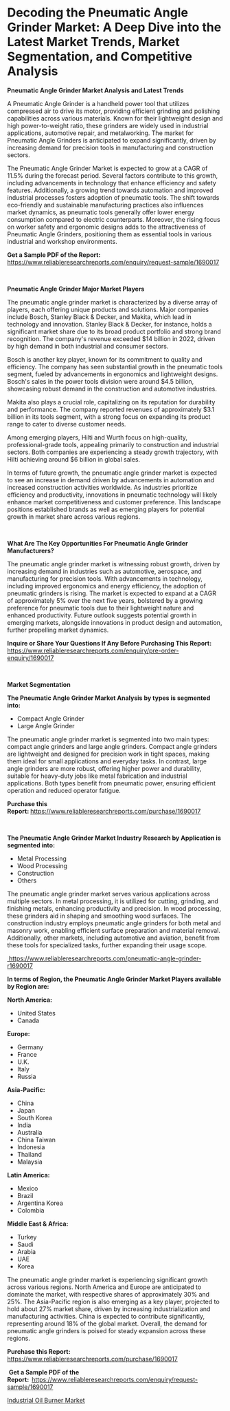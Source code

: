 <p><h1>Decoding the Pneumatic Angle Grinder Market: A Deep Dive into the Latest Market Trends, Market Segmentation, and Competitive Analysis</h1></p><p><strong>Pneumatic Angle Grinder Market Analysis and Latest Trends</strong></p>
<p><p>A Pneumatic Angle Grinder is a handheld power tool that utilizes compressed air to drive its motor, providing efficient grinding and polishing capabilities across various materials. Known for their lightweight design and high power-to-weight ratio, these grinders are widely used in industrial applications, automotive repair, and metalworking. The market for Pneumatic Angle Grinders is anticipated to expand significantly, driven by increasing demand for precision tools in manufacturing and construction sectors.</p><p>The Pneumatic Angle Grinder Market is expected to grow at a CAGR of 11.5% during the forecast period. Several factors contribute to this growth, including advancements in technology that enhance efficiency and safety features. Additionally, a growing trend towards automation and improved industrial processes fosters adoption of pneumatic tools. The shift towards eco-friendly and sustainable manufacturing practices also influences market dynamics, as pneumatic tools generally offer lower energy consumption compared to electric counterparts. Moreover, the rising focus on worker safety and ergonomic designs adds to the attractiveness of Pneumatic Angle Grinders, positioning them as essential tools in various industrial and workshop environments.</p></p>
<p><strong>Get a Sample PDF of the Report:&nbsp;</strong> <a href="https://www.reliableresearchreports.com/enquiry/request-sample/1690017?utm_campaign=3027&utm_medium=2&utm_source=Github&utm_content=ia&utm_term=08042025&utm_id=pneumatic-angle-grinder">https://www.reliableresearchreports.com/enquiry/request-sample/1690017</a></p>
<p>&nbsp;</p>
<p><strong>Pneumatic Angle Grinder Major Market Players</strong></p>
<p><p>The pneumatic angle grinder market is characterized by a diverse array of players, each offering unique products and solutions. Major companies include Bosch, Stanley Black & Decker, and Makita, which lead in technology and innovation. Stanley Black & Decker, for instance, holds a significant market share due to its broad product portfolio and strong brand recognition. The company's revenue exceeded $14 billion in 2022, driven by high demand in both industrial and consumer sectors.</p><p>Bosch is another key player, known for its commitment to quality and efficiency. The company has seen substantial growth in the pneumatic tools segment, fueled by advancements in ergonomics and lightweight designs. Bosch's sales in the power tools division were around $4.5 billion, showcasing robust demand in the construction and automotive industries.</p><p>Makita also plays a crucial role, capitalizing on its reputation for durability and performance. The company reported revenues of approximately $3.1 billion in its tools segment, with a strong focus on expanding its product range to cater to diverse customer needs.</p><p>Among emerging players, Hilti and Wurth focus on high-quality, professional-grade tools, appealing primarily to construction and industrial sectors. Both companies are experiencing a steady growth trajectory, with Hilti achieving around $6 billion in global sales. </p><p>In terms of future growth, the pneumatic angle grinder market is expected to see an increase in demand driven by advancements in automation and increased construction activities worldwide. As industries prioritize efficiency and productivity, innovations in pneumatic technology will likely enhance market competitiveness and customer preference. This landscape positions established brands as well as emerging players for potential growth in market share across various regions.</p></p>
<p>&nbsp;</p>
<p><strong>What Are The Key Opportunities For Pneumatic Angle Grinder Manufacturers?</strong></p>
<p><p>The pneumatic angle grinder market is witnessing robust growth, driven by increasing demand in industries such as automotive, aerospace, and manufacturing for precision tools. With advancements in technology, including improved ergonomics and energy efficiency, the adoption of pneumatic grinders is rising. The market is expected to expand at a CAGR of approximately 5% over the next five years, bolstered by a growing preference for pneumatic tools due to their lightweight nature and enhanced productivity. Future outlook suggests potential growth in emerging markets, alongside innovations in product design and automation, further propelling market dynamics.</p></p>
<p><strong>Inquire or Share Your Questions If Any Before Purchasing This Report:</strong> <a href="https://www.reliableresearchreports.com/enquiry/pre-order-enquiry/1690017?utm_campaign=3027&utm_medium=2&utm_source=Github&utm_content=ia&utm_term=08042025&utm_id=pneumatic-angle-grinder">https://www.reliableresearchreports.com/enquiry/pre-order-enquiry/1690017</a></p>
<p>&nbsp;</p>
<p><strong>Market Segmentation</strong></p>
<p><strong>The Pneumatic Angle Grinder Market Analysis by types is segmented into:</strong></p>
<p><ul><li>Compact Angle Grinder</li><li>Large Angle Grinder</li></ul></p>
<p><p>The pneumatic angle grinder market is segmented into two main types: compact angle grinders and large angle grinders. Compact angle grinders are lightweight and designed for precision work in tight spaces, making them ideal for small applications and everyday tasks. In contrast, large angle grinders are more robust, offering higher power and durability, suitable for heavy-duty jobs like metal fabrication and industrial applications. Both types benefit from pneumatic power, ensuring efficient operation and reduced operator fatigue.</p></p>
<p><strong>Purchase this Report:&nbsp;</strong><a href="https://www.reliableresearchreports.com/purchase/1690017?utm_campaign=3027&utm_medium=2&utm_source=Github&utm_content=ia&utm_term=08042025&utm_id=pneumatic-angle-grinder">https://www.reliableresearchreports.com/purchase/1690017</a></p>
<p>&nbsp;</p>
<p><strong>The Pneumatic Angle Grinder Market Industry Research by Application is segmented into:</strong></p>
<p><ul><li>Metal Processing</li><li>Wood Processing</li><li>Construction</li><li>Others</li></ul></p>
<p><p>The pneumatic angle grinder market serves various applications across multiple sectors. In metal processing, it is utilized for cutting, grinding, and finishing metals, enhancing productivity and precision. In wood processing, these grinders aid in shaping and smoothing wood surfaces. The construction industry employs pneumatic angle grinders for both metal and masonry work, enabling efficient surface preparation and material removal. Additionally, other markets, including automotive and aviation, benefit from these tools for specialized tasks, further expanding their usage scope.</p></p>
<p><a href="https://www.reliableresearchreports.com/pneumatic-angle-grinder-r1690017?utm_campaign=3027&utm_medium=2&utm_source=Github&utm_content=ia&utm_term=08042025&utm_id=pneumatic-angle-grinder">&nbsp;https://www.reliableresearchreports.com/pneumatic-angle-grinder-r1690017</a></p>
<p><strong>In terms of Region, the Pneumatic Angle Grinder Market Players available by Region are:</strong></p>
<p>
    <p> <strong> North America: </strong>
        <ul>
            <li>United States</li>
            <li>Canada</li>
        </ul>
        </p> 
    <p> <strong> Europe: </strong>
        <ul>
            <li>Germany</li>
            <li>France</li>
            <li>U.K.</li>
            <li>Italy</li>
            <li>Russia</li>
        </ul>
        </p> 
    <p> <strong> Asia-Pacific: </strong>
        <ul>
            <li>China</li>
            <li>Japan</li>
            <li>South Korea</li>
            <li>India</li>
            <li>Australia</li>
            <li>China Taiwan</li>
            <li>Indonesia</li>
            <li>Thailand</li>
            <li>Malaysia</li>
        </ul>
        </p> 
    <p> <strong> Latin America: </strong>
        <ul>
            <li>Mexico</li>
            <li>Brazil</li>
            <li>Argentina Korea</li>
            <li>Colombia</li>
        </ul>
        </p> 
    <p> <strong> Middle East & Africa: </strong>
        <ul>
            <li>Turkey</li>
            <li>Saudi</li>
            <li>Arabia</li>
            <li>UAE</li>
            <li>Korea</li>
        </ul>
    </p>
    </p>
<p><p>The pneumatic angle grinder market is experiencing significant growth across various regions. North America and Europe are anticipated to dominate the market, with respective shares of approximately 30% and 25%. The Asia-Pacific region is also emerging as a key player, projected to hold about 27% market share, driven by increasing industrialization and manufacturing activities. China is expected to contribute significantly, representing around 18% of the global market. Overall, the demand for pneumatic angle grinders is poised for steady expansion across these regions.</p></p>
<p><strong>Purchase this Report: </strong><a href="https://www.reliableresearchreports.com/purchase/1690017?utm_campaign=3027&utm_medium=2&utm_source=Github&utm_content=ia&utm_term=08042025&utm_id=pneumatic-angle-grinder">https://www.reliableresearchreports.com/purchase/1690017</a></p>
<p>&nbsp;<strong>Get a Sample PDF of the Report:&nbsp;&nbsp;</strong><a href="https://www.reliableresearchreports.com/enquiry/request-sample/1690017?utm_campaign=3027&utm_medium=2&utm_source=Github&utm_content=ia&utm_term=08042025&utm_id=pneumatic-angle-grinder">https://www.reliableresearchreports.com/enquiry/request-sample/1690017</a></p>
<p><strong></strong></p>
<p><p><a href="https://github.com/djibenesha/Market-Research-Report-List-1/blob/main/industrial-oil-burner-market.md?utm_campaign=3027&utm_medium=2&utm_source=Github&utm_content=ia&utm_term=08042025&utm_id=pneumatic-angle-grinder">Industrial Oil Burner Market</a></p></p>